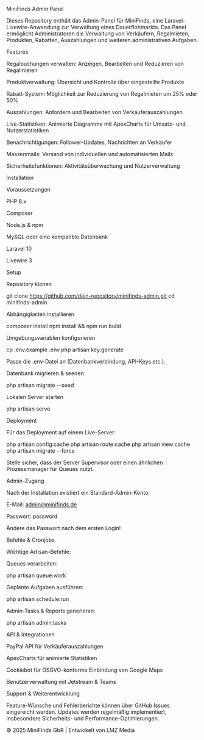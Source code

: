 MiniFinds Admin Panel

Dieses Repository enthält das Admin-Panel für MiniFinds, eine Laravel-Livewire-Anwendung zur Verwaltung eines Dauerflohmarkts. Das Panel ermöglicht Administratoren die Verwaltung von Verkäufern, Regalmieten, Produkten, Rabatten, Auszahlungen und weiteren administrativen Aufgaben.

Features

Regalbuchungen verwalten: Anzeigen, Bearbeiten und Reduzieren von Regalmieten

Produktverwaltung: Übersicht und Kontrolle über eingestellte Produkte

Rabatt-System: Möglichkeit zur Reduzierung von Regalmieten um 25% oder 50%

Auszahlungen: Anfordern und Bearbeiten von Verkäuferauszahlungen

Live-Statistiken: Animierte Diagramme mit ApexCharts für Umsatz- und Nutzerstatistiken

Benachrichtigungen: Follower-Updates, Nachrichten an Verkäufer

Massenmails: Versand von individuellen und automatisierten Mails

Sicherheitsfunktionen: Aktivitätsüberwachung und Nutzerverwaltung

Installation

Voraussetzungen

PHP 8.x

Composer

Node.js & npm

MySQL oder eine kompatible Datenbank

Laravel 10

Livewire 3

Setup

Repository klonen

git clone https://github.com/dein-repository/minifinds-admin.git
cd minifinds-admin

Abhängigkeiten installieren

composer install
npm install && npm run build

Umgebungsvariablen konfigurieren

cp .env.example .env
php artisan key:generate

Passe die .env-Datei an (Datenbankverbindung, API-Keys etc.).

Datenbank migrieren & seeden

php artisan migrate --seed

Lokalen Server starten

php artisan serve

Deployment

Für das Deployment auf einem Live-Server:

php artisan config:cache
php artisan route:cache
php artisan view:cache
php artisan migrate --force

Stelle sicher, dass der Server Supervisor oder einen ähnlichen Prozessmanager für Queues nutzt.

Admin-Zugang

Nach der Installation existiert ein Standard-Admin-Konto:

E-Mail: admin@minifinds.de

Passwort: password

Ändere das Passwort nach dem ersten Login!

Befehle & Cronjobs

Wichtige Artisan-Befehle:

Queues verarbeiten:

php artisan queue:work

Geplante Aufgaben ausführen:

php artisan schedule:run

Admin-Tasks & Reports generieren:

php artisan admin:tasks

API & Integrationen

PayPal API für Verkäuferauszahlungen

ApexCharts für animierte Statistiken

Cookiebot für DSGVO-konforme Einbindung von Google Maps

Benutzerverwaltung mit Jetstream & Teams

Support & Weiterentwicklung

Feature-Wünsche und Fehlerberichte können über GitHub Issues eingereicht werden. Updates werden regelmäßig implementiert, insbesondere Sicherheits- und Performance-Optimierungen.

© 2025 MiniFinds GbR | Entwickelt von LMZ Media